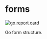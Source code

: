 # forms
[![go report card](https://goreportcard.com/badge/github.com/speedyhoon/forms)](https://goreportcard.com/report/github.com/speedyhoon/forms)

Go form structure.
